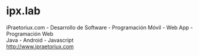 ipx.lab
=======

iPraetoriux.com - Desarrollo de Software - Programación Móvil - Web App - Programación Web<br/>
Java - Android - Javascript<br/>
http://www.ipraetoriux.com
